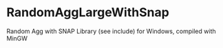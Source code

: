 # RandomAggLargeWithSnap
Random Agg
with SNAP Library (see include) for Windows, compiled with MinGW
